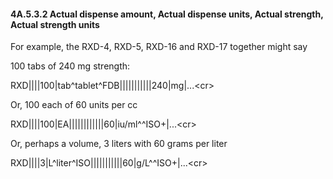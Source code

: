 #### 4A.5.3.2 Actual dispense amount, Actual dispense units, Actual strength, Actual strength units

For example, the RXD-4, RXD-5, RXD-16 and RXD-17 together might say

100 tabs of 240 mg strength:

RXD||||100|tab^tablet^FDB|||||||||||240|mg|...&lt;cr>

Or, 100 each of 60 units per cc

RXD||||100|EA||||||||||||60|iu/ml^^ISO+|...&lt;cr>

Or, perhaps a volume, 3 liters with 60 grams per liter

RXD||||3|L^liter^ISO|||||||||||60|g/L^^ISO+|...&lt;cr>
